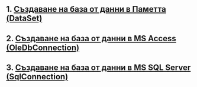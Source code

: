 # 
## 1. [Създаване на база от данни в Паметта (DataSet)]()
## 2. [Създаване на база от данни в MS Access (OleDbConnection)](https://github.com/vakovsky/11/blob/main/%D0%A1%D1%8A%D0%B7%D0%B4%D0%B0%D0%B2%D0%B0%D0%BD%D0%B5%20%D0%BD%D0%B0%20%D0%B1%D0%B0%D0%B7%D0%B0%20%D0%BE%D1%82%20%D0%B4%D0%B0%D0%BD%D0%BD%D0%B8%20%D0%B2%20MS%20Access.docx?raw=true)
## 3. [Създаване на база от данни в MS SQL Server (SqlConnection)](https://github.com/vakovsky/11/blob/main/%D0%A1%D1%8A%D0%B7%D0%B4%D0%B0%D0%B2%D0%B0%D0%BD%D0%B5%20%D0%BD%D0%B0%20%D0%B1%D0%B0%D0%B7%D0%B0%20%D0%BE%D1%82%20%D0%B4%D0%B0%D0%BD%D0%BD%D0%B8%20%D0%B2%20MS.docx?raw=true)
